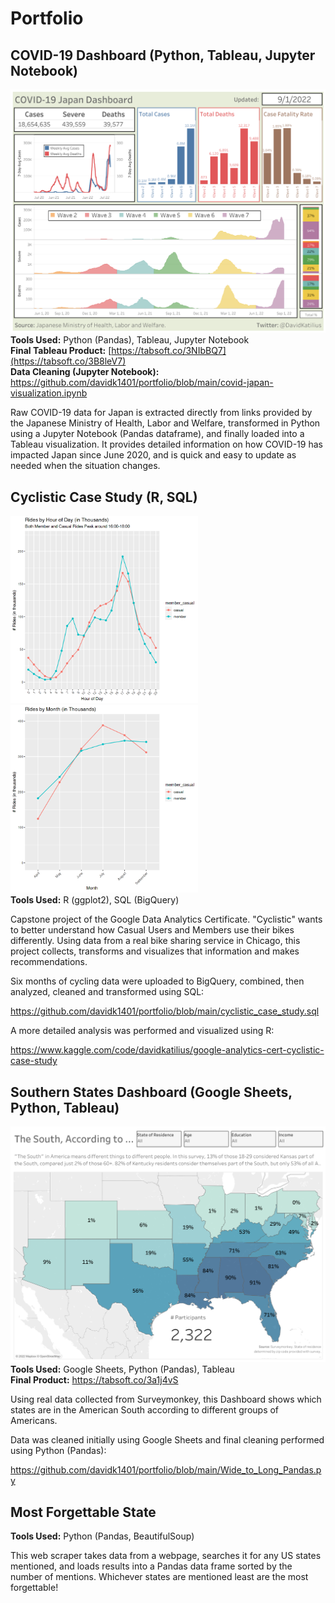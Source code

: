 # Portfolio

## COVID-19 Dashboard (Python, Tableau, Jupyter Notebook)
<kbd><img src="visualizations/covid-19-dashboard-japan.png?raw=true" width="800"/></kbd>
<br>**Tools Used:** Python (Pandas), Tableau, Jupyter Notebook
<br>**Final Tableau Product:** [https://tabsoft.co/3NIbBQ7](https://tabsoft.co/3B8leV7)
<br>**Data Cleaning (Jupyter Notebook):** https://github.com/davidk1401/portfolio/blob/main/covid-japan-visualization.ipynb

Raw COVID-19 data for Japan is extracted directly from links provided by the Japanese Ministry of Health, Labor and Welfare, transformed in Python using a Jupyter Notebook (Pandas dataframe), and finally loaded into a Tableau visualization. It provides detailed information on how COVID-19 has impacted Japan since June 2020, and is quick and easy to update as needed when the situation changes.


## Cyclistic Case Study (R, SQL)
<kbd><img src="visualizations/cyclistic-rides-by-hour.png?raw=true" width="300"/></kbd>
<kbd><img src="visualizations/cyclistic-rides-by-month.png?raw=true" width="300"/></kbd>
<br>**Tools Used:** R (ggplot2), SQL (BigQuery)

Capstone project of the Google Data Analytics Certificate. "Cyclistic" wants to better understand how Casual Users and Members use their bikes differently. Using data from a real bike sharing service in Chicago, this project collects, transforms and visualizes that information and makes recommendations.

Six months of cycling data were uploaded to BigQuery, combined, then analyzed, cleaned and transformed using SQL:

https://github.com/davidk1401/portfolio/blob/main/cyclistic_case_study.sql

A more detailed analysis was performed and visualized using R:

https://www.kaggle.com/code/davidkatilius/google-analytics-cert-cyclistic-case-study



## Southern States Dashboard (Google Sheets, Python, Tableau)
<kbd><img src="visualizations/the-south-according-to.png?raw=true" width="800"/></kbd>
<br>**Tools Used:** Google Sheets, Python (Pandas), Tableau
<br>**Final Product:** https://tabsoft.co/3a1j4vS

Using real data collected from Surveymonkey, this Dashboard shows which states are in the American South according to different groups of Americans.

Data was cleaned initially using Google Sheets and final cleaning performed using Python (Pandas):

https://github.com/davidk1401/portfolio/blob/main/Wide_to_Long_Pandas.py


## Most Forgettable State
**Tools Used:** Python (Pandas, BeautifulSoup)

This web scraper takes data from a webpage, searches it for any US states mentioned, and loads results into a Pandas data frame sorted by the number of mentions. Whichever states are mentioned least are the most forgettable!

